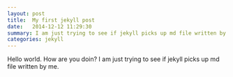 ```yaml
---
layout: post
title:  My first jekyll post
date:   2014-12-12 11:29:30
summary: I am just trying to see if jekyll picks up md file written by me.
categories: jekyll
---
```

Hello world. How are you doin?
I am just trying to see if jekyll picks up md file written by me.
